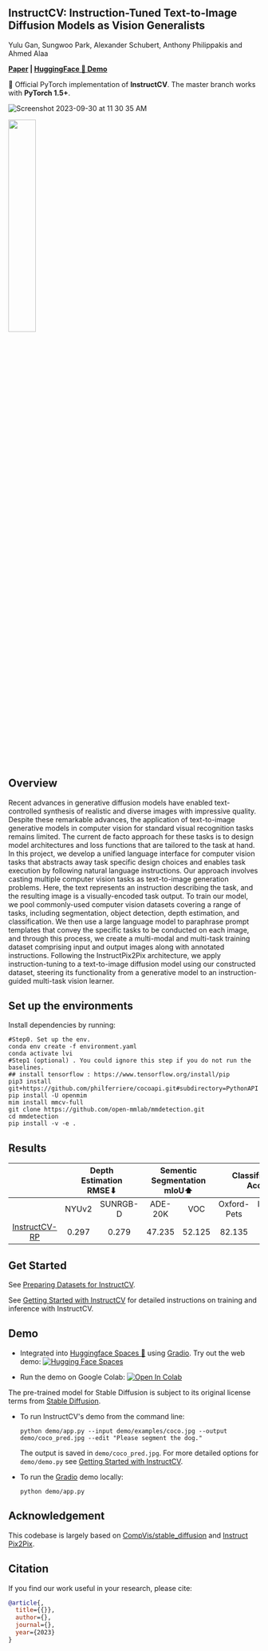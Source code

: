## InstructCV: Instruction-Tuned Text-to-Image Diffusion Models as Vision Generalists

Yulu Gan, Sungwoo Park, Alexander Schubert, Anthony Philippakis and Ahmed Alaa

**[Paper](https://arxiv.or) | [HuggingFace 🤗 Demo](https://huggingface.co/spaces/yulu2/InstructCV)**

&#x1F31F; Official PyTorch implementation of **InstructCV**. The master branch works with **PyTorch 1.5+**.

![Screenshot 2023-09-30 at 11 30 35 AM](https://github.com/AlaaLab/InstructCV/assets/21158134/0baadd7a-7b43-4766-a3fb-0c9f6ba9f65f)

<img align="center" width="33%" src="https://github.com/AlaaLab/InstructCV/assets/21158134/0baadd7a-7b43-4766-a3fb-0c9f6ba9f65f">


## Overview
Recent advances in generative diffusion models have enabled text-controlled synthesis of realistic and diverse images with impressive quality. Despite these remarkable advances, the application of text-to-image generative models in computer vision for standard visual recognition tasks remains limited. The current de facto approach for these tasks is to design model architectures and loss functions that are tailored to the task at hand. In this project, we develop a unified language interface for computer vision tasks that abstracts away task specific design choices and enables task execution by following natural language instructions. Our approach involves casting multiple computer vision tasks as text-to-image generation problems. Here, the text represents an instruction describing the task, and the resulting image is a visually-encoded task output. To train our model, we pool commonly-used computer vision datasets covering a range of tasks, including segmentation, object detection, depth estimation, and classification. We then use a large language model to paraphrase prompt templates that convey the specific tasks to be conducted on each image, and through this process, we create a multi-modal and multi-task training dataset comprising input and output images along with annotated instructions. Following the InstructPix2Pix architecture, we apply instruction-tuning to a text-to-image diffusion model using our constructed dataset, steering its functionality from a generative model to an instruction-guided multi-task vision learner. 

## Set up the environments
Install dependencies by running:
```shell
#Step0. Set up the env.
conda env create -f environment.yaml
conda activate lvi
#Step1 (optional) . You could ignore this step if you do not run the baselines.
## install tensorflow : https://www.tensorflow.org/install/pip
pip3 install git+https://github.com/philferriere/cocoapi.git#subdirectory=PythonAPI 
pip install -U openmim
mim install mmcv-full
git clone https://github.com/open-mmlab/mmdetection.git
cd mmdetection
pip install -v -e .
```

## Results
<table>
<thead>
  <tr>
    <th align="center"></th>
    <th align="center" style="text-align:center" colspan="2">Depth <br>Estimation <br>RMSE⬇</th>
    <th align="center" style="text-align:center" colspan="2">Sementic Segmentation mIoU⬆</th>
    <th align="center" style="text-align:center" colspan="2">Classification <br>Acc⬆</th>
    <th align="center" style="text-align:center" colspan="2">Object Detection mAP⬆</th>
    <th align="center" style="text-align:center">Download</th>
  </tr>
</thead>
<tbody>
  <tr>
    <td align="center"></td>
    <td align="center">NYUv2</td>
    <td align="center">SUNRGB-D</td>
    <td align="center">ADE-20K</td>
    <td align="center">VOC</td>
    <td align="center">Oxford-Pets</td>
    <td align="center">ImageNet-sub</td>
    <td align="center">COCO</td>
    <td align="center">VOC</td>
  </tr>
  <tr>
    <td align="center"><a href="configs/Panoptic/odise_label_coco_50e.py"> InstructCV-RP </a></td>
    <td align="center">0.297</td>
    <td align="center">0.279</td>
    <td align="center">47.235</td>
    <td align="center">52.125</td>
    <td align="center">82.135</td>
    <td align="center">74.665</td>
    <td align="center">48.500</td>
    <td align="center">61.700</td>
    <td align="center"><a href="https://github.com/"> checkpoint </a></td>
  </tr>
</tbody>
</table>

## Get Started
See [Preparing Datasets for InstructCV](DATASET.md).

See [Getting Started with InstructCV](GETTING_STARTED.md) for detailed instructions on training and inference with InstructCV.


## Demo

* Integrated into [Huggingface Spaces 🤗](https://huggingface.co/spaces) using [Gradio](https://github.com/gradio-app/gradio). Try out the web demo: [![Hugging Face Spaces](https://img.shields.io/badge/%F0%9F%A4%97%20Hugging%20Face-Spaces-blue)](https://huggingface.co/spaces/alaa-lab/InstructCV)

* Run the demo on Google Colab: [![Open In Colab](https://colab.research.google.com/assets/colab-badge.svg)](https://colab.research.google.com/drive/1YDI2kb6uPP1d1VsiarFDapufRtkYso4g)


The pre-trained model for Stable Diffusion is subject to its original license terms from [Stable Diffusion](https://github.com/CompVis/stable-diffusion).

* To run InstructCV's demo from the command line:

    ```shell
    python demo/app.py --input demo/examples/coco.jpg --output demo/coco_pred.jpg --edit "Please segment the dog."
    ```
    The output is saved in `demo/coco_pred.jpg`. For more detailed options for `demo/demo.py` see [Getting Started with InstructCV](GETTING_STARTED.md).
    
  
* To run the [Gradio](https://github.com/gradio-app/gradio) demo locally:
    ```shell
    python demo/app.py
    ```


## Acknowledgement

This codebase is largely based on [CompVis/stable_diffusion](https://github.com/CompVis/stable-diffusion) and [Instruct Pix2Pix](https://github.com/timothybrooks/instruct-pix2pix).

## Citation

If you find our work useful in your research, please cite:

```BiBTeX
@article{,
  title={{}},
  author={},
  journal={},
  year={2023}
}
```
